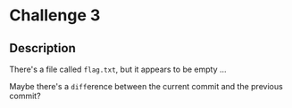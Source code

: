 # Challenge 3

## Description

There's a file called `flag.txt`, but it appears to be empty ...

Maybe there's a `diff`erence between the current commit and the previous commit?
